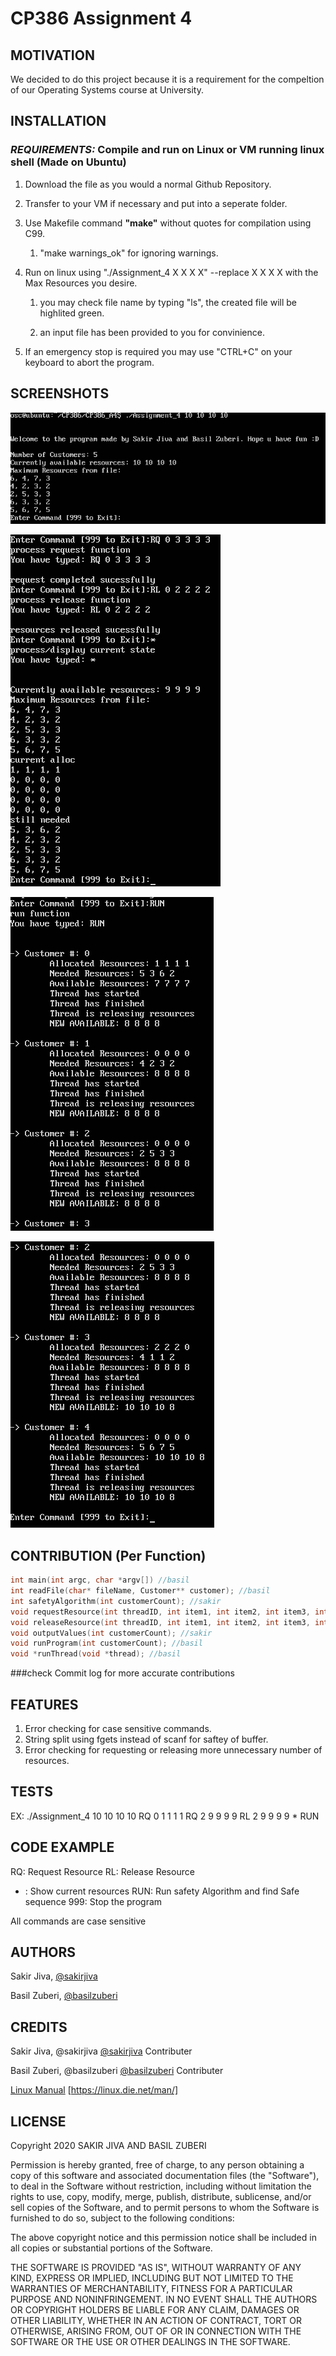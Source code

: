 # CP386 Assignment 4

## MOTIVATION
We decided to do this project because it is a requirement for the compeltion of our Operating Systems course at University.

## INSTALLATION

### _REQUIREMENTS:_ Compile and run on **Linux** or **VM running linux shell** (Made on Ubuntu)

1. Download the file as you would a normal Github Repository.

1. Transfer to your VM if necessary and put into a seperate folder.

1. Use Makefile command **"make"** without quotes for compilation using C99.

    1. "make warnings_ok" for ignoring warnings.

1. Run on linux using "./Assignment_4 X X X X"  --replace X X X X with the Max Resources you desire.

    1. you may check file name by typing "ls", the created file will be highlited green.

    1. an input file has been provided to you for convinience.

1. If an emergency stop is required you may use "CTRL+C" on your keyboard to abort the program.


## SCREENSHOTS

![Screenshot1](/pics/SC1.png "Program Start")

![Screenshot2](/pics/SC2.png "RQ, RL and * Example")

![Screenshot3](/pics/SC3.png "Run command Part 1")

![Screenshot4](/pics/SC4.png "Run command Part 2")

## CONTRIBUTION (Per Function)
```c
int main(int argc, char *argv[]) //basil
int readFile(char* fileName, Customer** customer); //basil
int safetyAlgorithm(int customerCount); //sakir
void requestResource(int threadID, int item1, int item2, int item3, int item4, int customerCount); //sakir
void releaseResource(int threadID, int item1, int item2, int item3, int item4); //sakir
void outputValues(int customerCount); //sakir
void runProgram(int customerCount); //basil
void *runThread(void *thread); //basil
```
###check Commit log for more accurate contributions

## FEATURES

1. Error checking for case sensitive commands.
1. String split using fgets instead of scanf for saftey of buffer.
1. Error checking for requesting or releasing more unnecessary number of resources.

## TESTS

EX: ./Assignment_4 10 10 10 10
    RQ 0 1 1 1 1
    RQ 2 9 9 9 9
    RL 2 9 9 9 9
    *
    RUN

## CODE EXAMPLE

RQ: Request Resource
RL: Release Resource
* : Show current resources
RUN: Run safety Algorithm and find Safe sequence
999: Stop the program


    
All commands are case sensitive
    

## AUTHORS

Sakir Jiva, [@sakirjiva](https://github.com/SakirJiva)

Basil Zuberi, [@basilzuberi](https://github.com/basilzuberi)

## CREDITS
Sakir Jiva, @sakirjiva [@sakirjiva](https://github.com/SakirJiva) Contributer

Basil Zuberi, @basilzuberi [@basilzuberi](https://github.com/basilzuberi) Contributer

[Linux Manual](https://linux.die.net/man/) [https://linux.die.net/man/]

## LICENSE
Copyright 2020 SAKIR JIVA AND BASIL ZUBERI

Permission is hereby granted, free of charge, to any person obtaining a copy of this software and associated documentation files (the "Software"), to deal in the Software without restriction, including without limitation the rights to use, copy, modify, merge, publish, distribute, sublicense, and/or sell copies of the Software, and to permit persons to whom the Software is furnished to do so, subject to the following conditions:

The above copyright notice and this permission notice shall be included in all copies or substantial portions of the Software.

THE SOFTWARE IS PROVIDED "AS IS", WITHOUT WARRANTY OF ANY KIND, EXPRESS OR IMPLIED, INCLUDING BUT NOT LIMITED TO THE WARRANTIES OF MERCHANTABILITY, FITNESS FOR A PARTICULAR PURPOSE AND NONINFRINGEMENT. IN NO EVENT SHALL THE AUTHORS OR COPYRIGHT HOLDERS BE LIABLE FOR ANY CLAIM, DAMAGES OR OTHER LIABILITY, WHETHER IN AN ACTION OF CONTRACT, TORT OR OTHERWISE, ARISING FROM, OUT OF OR IN CONNECTION WITH THE SOFTWARE OR THE USE OR OTHER DEALINGS IN THE SOFTWARE.

